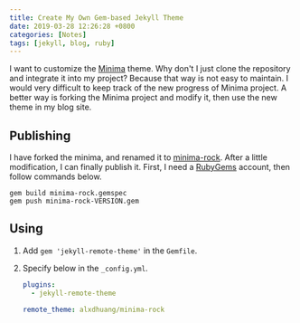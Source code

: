 ```yaml
---
title: Create My Own Gem-based Jekyll Theme
date: 2019-03-28 12:26:28 +0800
categories: [Notes]
tags: [jekyll, blog, ruby]
---
```


I want to customize the [Minima](https://github.com/jekyll/minima) theme. Why don't I just clone the repository and integrate it into my project? Because that way is not easy to maintain. I would very difficult to keep track of the new progress of Minima project. A better way is forking the Minima project and modify it, then use the new theme in my blog site.

## Publishing

I have forked the minima, and renamed it to [minima-rock](https://github.com/alxdhuang/minima-rock). After a little modification, I can finally publish it. First, I need a [RubyGems](https://rubygems.org) account, then follow commands below.

```
gem build minima-rock.gemspec
gem push minima-rock-VERSION.gem
```

## Using

1. Add `gem 'jekyll-remote-theme'` in the `Gemfile`.
2. Specify below in the `_config.yml`.

    ```yml
    plugins:
      - jekyll-remote-theme
    
    remote_theme: alxdhuang/minima-rock
    ```